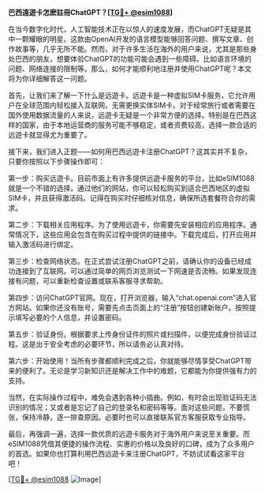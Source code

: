 **巴西遠遊卡怎麽註冊ChatGPT？[[TG💪+ @esim1088](https://t.me/s/esim1088)]**

在当今数字化时代，人工智能技术正在以惊人的速度发展，而ChatGPT无疑是其中一颗耀眼的明星。这款由OpenAI开发的语言模型能够回答问题、撰写文章、创作故事等，几乎无所不能。然而，对于许多生活在海外的用户来说，尤其是那些身处巴西的朋友，想要体验ChatGPT的功能可能会遇到一些障碍。比如语言环境的问题、网络连接的限制等。那么，如何才能顺利地注册并使用ChatGPT呢？本文将为你详细解答这一问题。

首先，让我们来了解一下什么是远遊卡。远遊卡是一种虚拟SIM卡服务，它允许用户在全球范围内轻松接入互联网，无需更换实体SIM卡。对于经常旅行或者需要在国外使用数据流量的人来说，远遊卡无疑是一个非常方便的选择。特别是在巴西这样的国家，由于本地运营商的服务可能不够稳定，或者资费较高，选择一款合适的远遊卡就显得尤为重要了。

接下来，我们进入正题——如何用巴西远遊卡注册ChatGPT？这其实并不复杂，只要你按照以下步骤操作即可：

第一步：购买远遊卡。目前市面上有许多提供远遊卡服务的平台，比如eSIM1088就是一个不错的选择。通过他们的网站，你可以轻松购买到适合巴西地区的虚拟SIM卡，并且获得激活码。记得在购买时仔细核对信息，确保所选套餐符合你的需求。

第二步：下载相关应用程序。为了使用远遊卡，你需要先安装相应的应用程序。通常情况下，这些应用会包含在购买过程中提供的链接中。下载完成后，打开应用并输入激活码进行绑定。

第三步：检查网络状态。在正式尝试注册ChatGPT之前，请确认你的设备已经成功连接到了互联网。可以通过简单的网页浏览测试一下网速是否流畅。如果发现连接有问题，可以重新检查设置或联系客服寻求帮助。

第四步：访问ChatGPT官网。现在，打开浏览器，输入“chat.openai.com”进入官方网站。如果你还没有账号，需要先点击页面上的“注册”按钮创建新账户。按照提示填写必要的个人信息，并设置密码。

第五步：验证身份。根据要求上传身份证件的照片或扫描件，以便完成身份验证过程。这是出于安全考虑的必要环节，所以请务必认真对待。

第六步：开始使用！当所有步骤都顺利完成之后，你就能够尽情享受ChatGPT带来的便利了。无论是学习新知识还是解决工作中的难题，它都能为你提供强有力的支持。

当然，在实际操作过程中，难免会遇到各种小插曲。例如，有时会出现验证码无法识别的情况；又或者是忘记了自己的登录名和密码等等。面对这些问题，不要慌张，保持冷静，逐一排查原因。必要时也可以直接联系官方客服获取专业指导。

最后，再强调一遍，选择一款优质的远遊卡服务对于海外用户来说至关重要。而eSIM1088凭借其便捷的操作流程、实惠的价格以及良好的口碑，成为了众多用户的首选。如果你也打算利用巴西远遊卡来注册ChatGPT，不妨试试看这家平台吧！

[[TG💪+ @esim1088](https://t.me/s/esim1088) ![Image](https://i.postimg.cc/4NQfJmqS/Snipaste-2025-05-13-00-14-12.png)]